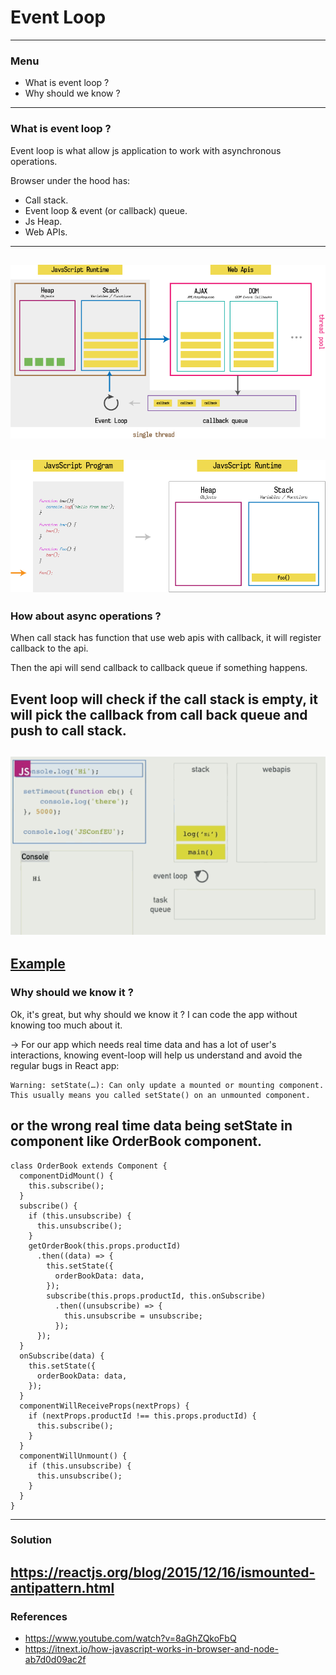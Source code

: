 # Event Loop
---
### Menu
- What is event loop ?
- Why should we know ?
---
### What is event loop ?
Event loop is what allow js application to work with asynchronous operations.

Browser under the hood has:
+ Call stack.
+ Event loop & event (or callback) queue.
+ Js Heap.
+ Web APIs.
---
![eventLoop](images/event_loop.png)
---
![callStack](images/call_stack.gif)
---
### How about async operations ?
When call stack has function that use web apis with callback, it will register callback to the api.

Then the api will send callback to callback queue if something happens.

Event loop will check if the call stack is empty, it will pick the callback from call back queue and push to call stack.
---
![eventLoop](images/event_loop.gif)
---
[Example](http://latentflip.com/loupe/?code=ZnVuY3Rpb24gcHJpbnRIZWxsbygpIHsNCiAgICBjb25zb2xlLmxvZygnSGVsbG8gZnJvbSBiYXonKTsNCn0NCg0KZnVuY3Rpb24gYmF6KCkgew0KICAgIHNldFRpbWVvdXQocHJpbnRIZWxsbywgMTAwMCk7DQogICAgY29uc29sZS5sb2coJ2RvbmUnKTsNCn0NCg0KZnVuY3Rpb24gZm9vKCkgew0KICAgIGJheigpOw0KfQ0KDQpmb28oKTs%3D!!!PGJ1dHRvbj5DbGljayBtZSE8L2J1dHRvbj4%3D)
---
### Why should we know it ?

Ok, it's great, but why should we know it ? I can code the app without knowing too much about it.

-> For our app which needs real time data and has a lot of user's interactions, knowing event-loop will help us understand and avoid the regular bugs in React app:
```
Warning: setState(…): Can only update a mounted or mounting component. This usually means you called setState() on an unmounted component.
```
or the wrong real time data being setState in component like OrderBook component.
---
```
class OrderBook extends Component {
  componentDidMount() {
    this.subscribe();
  }
  subscribe() {
    if (this.unsubscribe) {
      this.unsubscribe();
    }
    getOrderBook(this.props.productId)
      .then((data) => {
        this.setState({
          orderBookData: data,
        });
        subscribe(this.props.productId, this.onSubscribe)
          .then((unsubscribe) => {
            this.unsubscribe = unsubscribe;
          });
      });
  }
  onSubscribe(data) {
    this.setState({
      orderBookData: data,
    });
  }
  componentWillReceiveProps(nextProps) {
    if (nextProps.productId !== this.props.productId) {
      this.subscribe();
    }
  }
  componentWillUnmount() {
    if (this.unsubscribe) {
      this.unsubscribe();
    }
  }
}
```
---
### Solution
https://reactjs.org/blog/2015/12/16/ismounted-antipattern.html
---
### References
+ https://www.youtube.com/watch?v=8aGhZQkoFbQ
+ https://itnext.io/how-javascript-works-in-browser-and-node-ab7d0d09ac2f